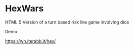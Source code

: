 HexWars
=======

HTML 5 Version of a turn based risk like game involving dice

Demo

https://wh.iterabb.it/hex/
